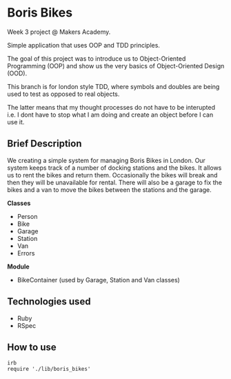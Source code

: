 Boris Bikes
===========

Week 3 project @ Makers Academy.

Simple application that uses OOP and TDD principles.

The goal of this project was to introduce us to Object-Oriented Programming (OOP) and show us the very basics of Object-Oriented Design (OOD).

This branch is for london style TDD, where symbols and doubles are being used to test as opposed to real objects.

The latter means that my thought processes do not have to be interupted i.e. I dont have to stop what I am doing and create an object before I can use it.

Brief Description
-----------------

We creating a simple system for managing Boris Bikes in London. Our system keeps track of a number of docking stations and the bikes. It allows us to rent the bikes and return them. Occasionally the bikes will break and then they will be unavailable for rental. There will also be a garage to fix the bikes and a van to move the bikes between the stations and the garage.


<b>Classes</b>
- Person
- Bike
- Garage
- Station
- Van
- Errors

<b>Module</b>
- BikeContainer (used by Garage, Station and Van classes)

Technologies used
-----------------

* Ruby
* RSpec

How to use
----------

```shell
irb
require './lib/boris_bikes'
```

